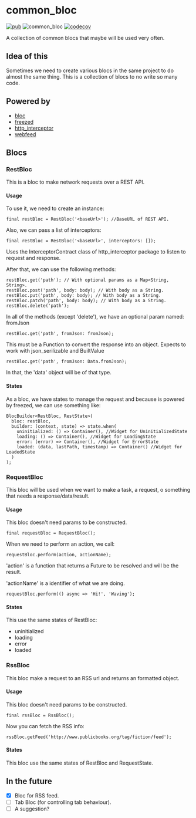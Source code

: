 # common_bloc
[![pub](https://img.shields.io/badge/pub-0.1.4%2B2-blue)](https://pub.dev/packages/common_bloc)
![common_bloc](https://github.com/pblinux/common_bloc/workflows/common_bloc/badge.svg?branch=master) 
[![codecov](https://codecov.io/gh/pblinux/common_bloc/branch/master/graph/badge.svg)](https://codecov.io/gh/pblinux/common_bloc)

A collection of common blocs that maybe will be used very often.

## Idea of this
Sometimes we need to create various blocs in the same project to do almost the same thing. This is a collection of blocs to no write so many code.

## Powered by
- [bloc](https://pub.dev/packages/bloc)
- [freezed](https://pub.dev/packages/freezed)
- [http_interceptor](https://pub.dev/packages/http_interceptor)
- [webfeed](https://pub.dev/packages/webfeed)

## Blocs

### RestBloc
This is a bloc to make network requests over a REST API.

#### Usage
To use it, we need to create an instance:
```
final restBloc = RestBloc('<baseUrl>'); //BaseURL of REST API.
```

Also, we can pass a list of interceptors:
```
final restBloc = RestBloc('<baseUrl>', interceptors: []);
```
Uses the InterceptorContract class of http_interceptor package to listen to request and response.

After that, we can use the following methods:
```
restBloc.get('path'); // With optional params as a Map<String, String>.
restBloc.post('path', body: body); // With body as a String.
restBloc.put('path', body: body); // With body as a String.
restBloc.patch('path', body: body); // With body as a String.
restBloc.delete('path');
```
In all of the methods (except 'delete'), we have an optional param named: fromJson
```
restBloc.get('path', fromJson: fromJson);
```
This must be a Function to convert the response into an object. Expects to work with json_serilizable and BuiltValue
```
restBloc.get('path', fromJson: Data.fromJson);
```
In that, the 'data' object will be of that type.

#### States
As a bloc, we have states to manage the request and because is powered by freezed, we can use something like:
```
BlocBuilder<RestBloc, RestState>(
  bloc: restBloc,
  builder: (context, state) => state.when(
    uninitialized: () => Container(), //Widget for UninitializedState
    loading: () => Container(), //Widget for LoadingState
    error: (error) => Container(), //Widget for ErrorState
    loaded: (data, lastPath, timestamp) => Container() //Widget for LoadedState
  )
);
```

### RequestBloc
This bloc will be used when we want to make a task, a request, o something that needs a response/data/result.

#### Usage
This bloc doesn't need params to be constructed.
```
final requestBloc = RequestBloc();
```

When we need to perform an action, we call:

```
requestBloc.perform(action, actionName);
```

'action' is a function that returns a Future to be resolved and will be the result. 

'actionName' is a identifier of what we are doing.

```
requestBloc.perform(() async => 'Hi!', 'Waving');
```

#### States
This use the same states of RestBloc:

- uninitialized
- loading
- error
- loaded

### RssBloc
This bloc make a request to an RSS url and returns an formatted object.

#### Usage
This bloc doesn't need params to be constructed.
```
final rssBloc = RssBloc();
```

Now you can fetch the RSS info:
```
rssBloc.getFeed('http://www.publicbooks.org/tag/fiction/feed');
```

#### States
This bloc use the same states of RestBloc and RequestState.

## In the future
- [X] Bloc for RSS feed.
- [ ] Tab Bloc (for controlling tab behaviour).
- [ ] A suggestion?
